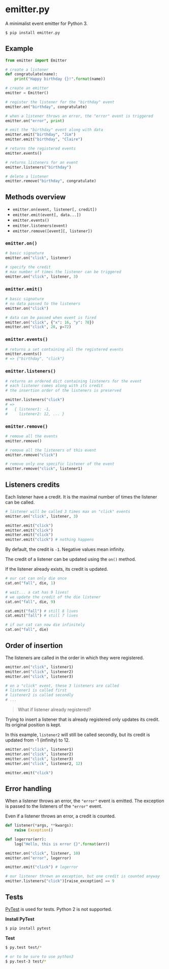 # emitter.py
A minimalist event emitter for Python 3.

```sh
$ pip install emitter.py
```

## Example

```python
from emitter import Emitter

# create a listener
def congratulate(name):
    print("Happy birthday {}!".format(name))

# create an emitter
emitter = Emitter()

# register the listener for the "birthday" event
emitter.on("birthday", congratulate)

# when a listener throws an error, the "error" event is triggered
emitter.on("error", print)

# emit the "birthday" event along with data
emitter.emit("birthday", "Jim")
emitter.emit("birthday", "Claire")

# returns the registered events
emitter.events()

# returns listeners for an event
emitter.listeners("birthday")

# delete a listener
emitter.remove("birthday", congratulate)
```

## Methods overview

* `emitter.on(event, listener[, credit])`
* `emitter.emit(event[, data...])`
* `emitter.events()`
* `emitter.listeners(event)`
* `emitter.remove([event][, listener])`

### `emitter.on()`

```python
# basic signature
emitter.on("click", listener)

# specify the credit
# max number of times the listener can be triggered
emitter.on("click", listener, 3)
```

### `emitter.emit()`

```python
# basic signature
# no data passed to the listeners
emitter.on("click")

# data can be passed when event is fired
emitter.on("click", {"x": 16, "y": 78})
emitter.on("click", 28, y=72)
```

### `emitter.events()`

```python
# returns a set containing all the registered events
emitter.events()
# => {"birthday", "click"}
```

### `emitter.listeners()`

```python
# returns an ordered dict containing listeners for the event
# each listener comes along with its credit
# the insertion order of the listeners is preserved

emitter.listeners("click")
# =>
#   { listener1: -1,
#     listener2: 12, ... }
```

### `emitter.remove()`

```python
# remove all the events
emitter.remove()

# remove all the listeners of this event
emitter.remove("click")

# remove only one specific listener of the event
emitter.remove("click", listener1)
```

## Listeners credits

Each listener have a credit. It is the maximal number of times the listener can be called.

```python
# listener will be called 3 times max on "click" events
emitter.on("click", listener, 3)

emitter.emit("click")
emitter.emit("click")
emitter.emit("click")
emitter.emit("click") # nothing happens
```

By default, the credit is `-1`. Negative values mean infinity.

The credit of a listener can be updated using the `on()` method.

If the listener already exists, its credit is updated.

```python
# our cat can only die once
cat.on("fall", die, 1)

# wait... a cat has 9 lives!
# we update the credit of the die listener
cat.on("fall", die, 9)

cat.emit("fall") # still 8 lives
cat.emit("fall") # still 7 lives

# if our cat can now die infinitely
cat.on("fall", die)
```

## Order of insertion

The listeners are called in the order in which they were registered.

```python
emitter.on("click", listener1)
emitter.on("click", listener2)
emitter.on("click", listener3)

# on a "click" event, these 3 listeners are called
# listener1 is called first
# listener2 is called secondly
# ...
```

> What if listener already registered?

Trying to insert a listener that is already registered only updates its credit.
Its original position is kept.

In this example, `listener2` will still be called secondly, but its credit is updated from -1 (infinity) to 12.

```python
emitter.on("click", listener1)
emitter.on("click", listener2)
emitter.on("click", listener3)
emitter.on("click", listener2, 12)

emitter.emit("click")
```

## Error handling

When a listener throws an error, the `"error"` event is emitted.
The exception is passed to the listeners of the `"error"` event.

Even if a listener throws an error, a credit is counted.

```python
def listener(*args, **kwargs):
    raise Exception()

def logerror(err):
    log("Hello, this is error {}".format(err))

emitter.on("click", listener, 10)
emitter.on("error", logerror)

emitter.emit("click") # logerror

# our listener thrown an exception, but one credit is counted anyway
emitter.listeners("click")[raise_exception] == 9
```

## Tests

[PyTest][pytest] is used for tests. Python 2 is not supported.

**Install PyTest**

```sh
$ pip install pytest
```

**Test**

```sh
$ py.test test/*

# or to be sure to use python3
$ py.test-3 test/*
```


[pytest]: http://pytest.org/
